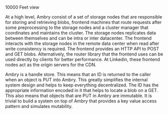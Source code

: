 10000 Feet view

At a high level, Ambry consist of a set of storage nodes that are responsible for storing and retrieving blobs, frontend machines that route requests after some preprocessing to the storage nodes and a cluster manager that coordinates and maintains the cluster. The storage nodes replicates data between themselves and can be intra or inter datacenter. The frontend interacts with the storage nodes in the remote data center when read after write consistency is required. The frontend provides an HTTP API to POST and GET blobs. Alternatively, the router library that the frontend uses can be used directly by clients for better performance. At Linkedin, these frontend nodes act as the origin servers for the CDN. 

Ambry is a handle store. This means that an ID is returned to the caller when an object is PUT into Ambry. This greatly simplifies the internal system design and helps to keep everything decentralized. The ID has the appropriate information encoded in it that helps to locate a blob on a GET. This also means that objects that are PUT in Ambry are immutable. It is trivial to build a system on top of Ambry that provides a key value access pattern and simulates mutability. 

